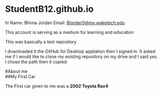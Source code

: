 # StudentB12.github.io
hi
Name: Bhima Jordan 
Email: Bjordan5@my.waketech.edu

This account is serving as a medium for learning and education

This was basically a test repository

I downloaded it the GitHub for Desktop appliation then I signed in. It asked me if I would like to clone my existing repository on my drive and I said yes. I chose the path then it copied.

#About me  
##My First Car

The First car given to me was a **2002 Toyota Rav4** 
